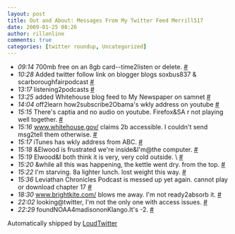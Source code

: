 ```yaml
---
layout: post
title: Out and About: Messages From My Twitter Feed Merrill517
date: 2009-01-25 08:26
author: rillonline
comments: true
categories: [twitter roundup, Uncategorized]
---
```

<ul class="loudtwitter"><li><em>09:14</em> 700mb free on an 8gb card--time2listen or delete. <a href="http://twitter.com/merrill517/statuses/1144671567">#</a></li> <li><em>10:28</em> Added twitter follow link on blogger blogs soxbus837 &amp; scarboroughfairpodcast <a href="http://twitter.com/merrill517/statuses/1144802806">#</a></li> <li><em>13:17</em> listening2podcasts <a href="http://twitter.com/merrill517/statuses/1145127574">#</a></li> <li><em>13:25</em> added Whitehouse blog feed to My Newspaper on samnet <a href="http://twitter.com/merrill517/statuses/1145141901">#</a></li> <li><em>14:04</em> off2learn how2subscribe2Obama's wkly address on youtube <a href="http://twitter.com/merrill517/statuses/1145211494">#</a></li> <li><em>15:15</em> There's captia and no audio on youtube. Firefox&amp;SA r not playing well together. <a href="http://twitter.com/merrill517/statuses/1145342419">#</a></li> <li><em>15:16</em> <a href="http://www.whitehouse.gov/">www.whitehouse.gov/</a> claims 2b accessible. I couldn't send msg2tell them otherwise. <a href="http://twitter.com/merrill517/statuses/1145344305">#</a></li> <li><em>15:17</em> iTunes has wkly address from ABC. <a href="http://twitter.com/merrill517/statuses/1145345238">#</a></li> <li><em>15:18</em> &amp;Elwood is frustrated we're inside&amp;I'm@the computer. <a href="http://twitter.com/merrill517/statuses/1145347774">#</a></li> <li><em>15:19</em> Elwood&amp;I both think it is very, very cold outside. \ <a href="http://twitter.com/merrill517/statuses/1145349483">#</a></li> <li><em>15:20</em> &amp;while all this was happening, the kettle went dry. from the top. <a href="http://twitter.com/merrill517/statuses/1145351252">#</a></li> <li><em>15:22</em> I'm starving. 8a lighter lunch. lost weight this way. <a href="http://twitter.com/merrill517/statuses/1145354773">#</a></li> <li><em>15:36</em> Leviathan Chronicles Podcast is messed up yet again. cannot play or download chapter 17 <a href="http://twitter.com/merrill517/statuses/1145378937">#</a></li> <li><em>18:30</em> <a href="http://www.brightkite.com/">www.brightkite.com/</a> blows me away. I'm not ready2absorb it. <a href="http://twitter.com/merrill517/statuses/1145685045">#</a></li> <li><em>22:02</em> looking@twitter, I'm not the only one with access issues. <a href="http://twitter.com/merrill517/statuses/1146033607">#</a></li> <li><em>22:29</em> foundNOAA4madisononKlango.It's -2. <a href="http://twitter.com/merrill517/statuses/1146080439">#</a></li></ul>Automatically shipped by <a href="http://www.loudtwitter.com">LoudTwitter</a>
